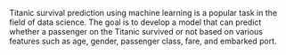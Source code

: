 Titanic survival prediction using machine learning is a popular task in the field of data science. The goal is to develop a model that can predict whether a passenger on the Titanic survived or not based on various features such as age, gender, passenger class, fare, and embarked port.
